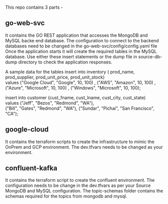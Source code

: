This repo contains 3 parts -

go-web-svc
-----------
It contains the GO REST application that accesses the MongoDB and MySQL backe end database.
The configuration to connect to the backend databases need to be changed in the go-web-svc/config/config.yaml file  
Once the application starts it will create the required tables in the MySQL database. Use either these insert statements or the dump file in source-db-dump directory to check the application responses.

A sample data for the tables
insert into inventory ( prod_name, prod_supplier, prod_unit_price, prod_unit_stock)  
values ("Google Cloud", "Google", 10, 100) ,
("AWS", "Amazon", 10, 100) ,
("Azure", "Microsoft", 10, 100) ,
("Windows", "Microsoft", 10, 100);

insert into customer (cust_fname, cust_lname, cust_city, cust_state)  
values ("Jeff", "Bezos", "Redmond", "WA"),  
("Bill", "Gates", "Redmond", "WA"),
("Sundar", "Pichai", "San Francisco", "CA");


google-cloud
------------
It contains the terraform scripts to create the infrastructure to mimic the OnPrem and GCP environment. The dev.tfvars needs to be changed as your environment.


confluent-kafka
---------------
It contains the terraform script to create the confluent environment. The configuration needs to be change in the dev.tfvars as per your Source MongoDB and MySQL configuration.
The topic-schemas folder contains the schemas required for the topics from mongodb and mysql.
